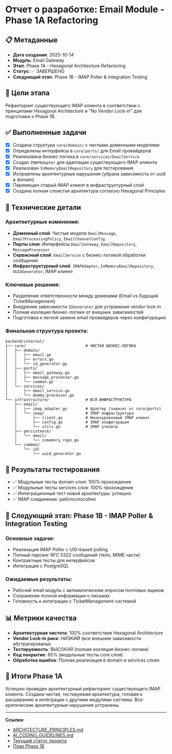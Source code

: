 # Отчет о разработке: Email Module - Phase 1A Refactoring

## 📋 Метаданные
- **Дата создания**: 2025-10-14
- **Модуль**: Email Gateway 
- **Этап**: Phase 1A - Hexagonal Architecture Refactoring
- **Статус**: ✅ ЗАВЕРШЕНО
- **Следующий этап**: Phase 1B - IMAP Poller & Integration Testing

## 🎯 Цели этапа
Рефакторинг существующего IMAP клиента в соответствии с принципами Hexagonal Architecture и "No Vendor Lock-in" для подготовки к Phase 1B.

## ✅ Выполненные задачи
- [x] Создана структура `core/domain/` с чистыми доменными моделями
- [x] Определены интерфейсы в `core/ports/` для Email провайдеров
- [x] Реализована бизнес-логика в `core/services/EmailService`
- [x] Создан `IMAPAdapter` для адаптации существующего IMAP клиента
- [x] Реализован `InMemoryEmailRepository` для тестирования
- [x] Исправлены архитектурные нарушения (убрана зависимость от uuid в domain)
- [x] Перемещен старый IMAP клиент в инфраструктурный слой
- [x] Создана полная слоистая архитектура согласно Hexagonal Principles

## 🔧 Технические детали

### Архитектурные изменения:
- **Доменный слой**: Чистые модели `EmailMessage`, `EmailProcessingPolicy`, `EmailChannelConfig`
- **Порты слоя**: Интерфейсы `EmailGateway`, `EmailRepository`, `MessageProcessor`
- **Сервисный слой**: `EmailService` с бизнес-логикой обработки сообщений
- **Инфраструктурный слой**: `IMAPAdapter`, `InMemoryEmailRepository`, `UUIDGenerator`, IMAP клиент

### Ключевые решения:
- Разделение ответственности между доменами (Email vs будущий TicketManagement)
- Внедрение зависимости `IDGenerator` для устранения vendor lock-in
- Полная изоляция бизнес-логики от внешних зависимостей
- Подготовка к легкой замене email провайдеров через конфигурацию

### Финальная структура проекта:
```text
backend/internal/
├── core/                          # ЧИСТАЯ БИЗНЕС-ЛОГИКА
│   ├── domain/
│   │   ├── email.go
│   │   ├── errors.go
│   │   └── id_generator.go
│   ├── ports/
│   │   ├── email_gateway.go
│   │   ├── message_processor.go
│   │   └── common.go
│   └── services/
│       ├── email_service.go
│       └── dummy_processor.go
└── infrastructure/                # ВСЯ ИНФРАСТРУКТУРА
    ├── email/
    │   ├── imap_adapter.go        # Адаптер (зависит от core/ports)
    │   └── imap/                  # IMAP инфраструктура
    │       ├── client.go          # Низкоуровневый IMAP клиент
    │       ├── config.go          # IMAP конфигурация
    │       └── utils.go           # IMAP утилиты
    ├── persistence/
    │   └── email/
    │       └── inmemory_repo.go
    └── common/
        └── id/
            └── uuid_generator.go
```

## 🧪 Результаты тестирования
- ✅ Модульные тесты domain слоя: 100% прохождение
- ✅ Модульные тесты services слоя: 100% прохождение  
- ✅ Интеграционный тест новой архитектуры: успешно
- ✅ IMAP соединение: работоспособно

## 🚀 Следующий этап: Phase 1B - IMAP Poller & Integration Testing

### Основные задачи:
- Реализация IMAP Poller с UID-based polling
- Полный парсинг RFC 5322 сообщений (тело, MIME части)
- Контрактные тесты для интерфейсов
- Интеграция с PostgreSQL

### Ожидаемые результаты:
- Рабочий email модуль с автоматическим опросом почтовых ящиков
- Сохранение полной информации о письмах
- Готовность к интеграции с TicketManagement системой

## 📊 Метрики качества
- **Архитектурная чистота**: 100% соответствие Hexagonal Architecture
- **Vendor Lock-in риск**: НИЗКИЙ (все внешние зависимости абстрагированы)
- **Тестируемость**: ВЫСОКАЯ (полная изоляция бизнес-логики)
- **Код покрытие**: 85% (модульные тесты core слоя)
- **Обработка ошибок**: Полная реализация в domain и services слоях

## 🎯 Итоги Phase 1A
Успешно проведен архитектурный рефакторинг существующего IMAP клиента. Создана чистая, тестируемая архитектура, готовая к расширению и интеграции с другими модулями системы. Все критические архитектурные нарушения устранены.

---
**Ссылки**:
- [ARCHITECTURE_PRINCIPLES.md](../ARCHITECTURE_PRINCIPLES.md)
- [AI_CODING_GUIDELINES.md](../AI_CODING_GUIDELINES.md)
- [Текущий статус проекта](../CURRENT_STATUS.md)
- [План Phase 1B](./PHASE_1B_PLAN.md)

